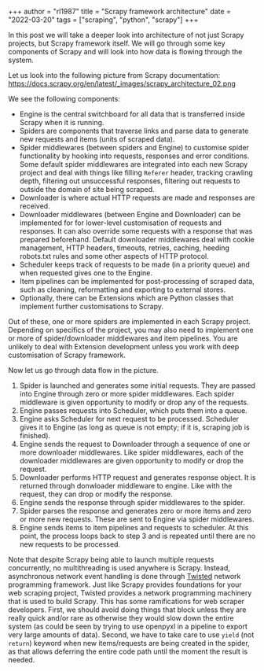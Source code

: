 +++
author = "rl1987"
title = "Scrapy framework architecture"
date = "2022-03-20"
tags = ["scraping", "python", "scrapy"]
+++

In this post we will take a deeper look into architecture of not just Scrapy projects, but
Scrapy framework itself. We will go through some key components of Scrapy and will look into
how data is flowing through the system.

Let us look into the following picture from Scrapy documentation:
https://docs.scrapy.org/en/latest/_images/scrapy_architecture_02.png

We see the following components:

* Engine is the central switchboard for all data that is transferred inside Scrapy when it is running.
* Spiders are components that traverse links and parse data to generate new requests and items (units of
scraped data).
* Spider middlewares (between spiders and Engine) to customise spider functionality by hooking into requests, responses
and error conditions. Some default spider middlewares are integrated into each new Scrapy project and deal with things
like filling `Referer` header, tracking crawling depth, filtering out unsuccessful responses, filtering out requests
to outside the domain of site being scraped.
* Downloader is where actual HTTP requests are made and responses are received. 
* Downloader middlewares (between Engine and Downloader) can be implemented for for lower-level customisation of requests
and responses. It can also override some requests with a response that was prepared beforehand. Default downloader
middlewares deal with cookie management, HTTP headers, timeouts, retries, caching, heeding robots.txt rules and some other
aspects of HTTP protocol.
* Scheduler keeps track of requests to be made (in a priority queue) and when requested gives one to the Engine.
* Item pipelines can be implemented for post-processing of scraped data, such as cleaning, reformatting and exporting to
external stores.
* Optionally, there can be Extensions which are Python classes that implement further customisations to Scrapy.

Out of these, one or more spiders are implemented in each Scrapy project. Depending on specifics of the project, you may
also need to implement one or more of spider/downloader middlewares and item pipelines. You are unlikely to deal with
Extension development unless you work with deep customisation of Scrapy framework.

Now let us go through data flow in the picture.

1. Spider is launched and generates some initial requests. They are passed into Engine through zero or more spider middlewares.
Each spider middleware is given opportunity to modify or drop any of the requests.
2. Engine passes requests into Scheduler, which puts them into a queue.
3. Engine asks Scheduler for next request to be processed. Scheduler gives it to Engine (as long as queue is not empty; if it is,
scraping job is finished).
4. Engine sends the request to Downloader through a sequence of one or more downloader middlewares. Like spider middlewares,
each of the downloader middlewares are given opportunity to modify or drop the request.
5. Downloader performs HTTP request and generates response object. It is returned through donwloader middleware to engine.
Like with the request, they can drop or modify the response.
6. Engine sends the response through spider middlewares to the spider. 
7. Spider parses the response and generates zero or more items and zero or more new requests. These are sent to Engine 
via spider middlewares.
8. Engine sends items to item pipelines and requests to scheduler. At this point, the process loops back to step 3 and is
repeated until there are no new requests to be processed.

Note that despite Scrapy being able to launch multiple requests concurrently, no multithreading is used anywhere is Scrapy.
Instead, asynchronous network event handling is done through [Twisted](https://twistedmatrix.com/trac/) network programming framework. 
Just like Scrapy provides foundations for your web scraping project, Twisted provides a network programming machinery that is
used to build Scrapy. This has some ramifications for web scraper developers. First, we should avoid doing things 
that block unless they are really quick and/or rare as otherwise they would slow down the entire system (as could be seen 
by trying to use openpyxl in a pipeline to export very large amounts of data). Second, we have to take care to use `yield` (not `return`) keyword 
when new items/requests are being created in the spider, as that allows deferring the entire code path until the moment the 
result is needed.
